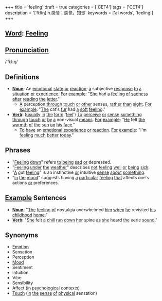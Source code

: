 +++
title = 'feeling'
draft = true
categories = ['CET4']
tags = ['CET4']
description = '[ˈfiːliŋ] n.感情；感觉，知觉'
keywords = ['ai words', 'feeling']
+++

## [Word](/post/word/): [Feeling](/post/feeling/)

## [Pronunciation](/post/pronunciation/)
/ˈfiːlɪŋ/

## Definitions
- **[Noun](/post/noun/)**: An [emotional](/post/emotional/) [state](/post/state/) [or](/post/or/) [reaction](/post/reaction/); [a](/post/a/) subjective [response](/post/response/) [to](/post/to/) [a](/post/a/) [situation](/post/situation/) [or](/post/or/) [experience](/post/experience/). [For](/post/for/) [example](/post/example/): "[She](/post/she/) had [a](/post/a/) [feeling](/post/feeling/) [of](/post/of/) [sadness](/post/sadness/) [after](/post/after/) [reading](/post/reading/) [the](/post/the/) [letter](/post/letter/)."
  - [A](/post/a/) perception [through](/post/through/) [touch](/post/touch/) [or](/post/or/) [other](/post/other/) senses, [rather](/post/rather/) [than](/post/than/) [sight](/post/sight/). [For](/post/for/) [example](/post/example/): "[The](/post/the/) cat's [fur](/post/fur/) had [a](/post/a/) [soft](/post/soft/) [feeling](/post/feeling/)."
- **[Verb](/post/verb/)**: ([usually](/post/usually/) [in](/post/in/) [the](/post/the/) [form](/post/form/) '[feel](/post/feel/)') [To](/post/to/) [perceive](/post/perceive/) [or](/post/or/) [sense](/post/sense/) [something](/post/something/) [through](/post/through/) [touch](/post/touch/) [or](/post/or/) [by](/post/by/) [a](/post/a/) non-visual [means](/post/means/). [For](/post/for/) [example](/post/example/): "[He](/post/he/) felt [the](/post/the/) [warmth](/post/warmth/) [of](/post/of/) [the](/post/the/) [sun](/post/sun/) [on](/post/on/) [his](/post/his/) [face](/post/face/)."
  - [To](/post/to/) [have](/post/have/) an [emotional](/post/emotional/) [experience](/post/experience/) [or](/post/or/) [reaction](/post/reaction/). [For](/post/for/) [example](/post/example/): "I'm [feeling](/post/feeling/) [much](/post/much/) [better](/post/better/) [today](/post/today/)."

## Phrases
- "[Feeling](/post/feeling/) [down](/post/down/)" refers [to](/post/to/) [being](/post/being/) [sad](/post/sad/) [or](/post/or/) depressed.
- "[Feeling](/post/feeling/) [under](/post/under/) [the](/post/the/) [weather](/post/weather/)" describes [not](/post/not/) [feeling](/post/feeling/) [well](/post/well/) [or](/post/or/) [being](/post/being/) [sick](/post/sick/).
- "[A](/post/a/) gut [feeling](/post/feeling/)" is an instinctive [or](/post/or/) intuitive [sense](/post/sense/) [about](/post/about/) [something](/post/something/).
- "[In](/post/in/) [the](/post/the/) [mood](/post/mood/)" suggests having [a](/post/a/) [particular](/post/particular/) [feeling](/post/feeling/) [that](/post/that/) affects one's actions [or](/post/or/) preferences.

## [Example](/post/example/) Sentences
- **[Noun](/post/noun/)**: "[The](/post/the/) [feeling](/post/feeling/) [of](/post/of/) nostalgia overwhelmed [him](/post/him/) [when](/post/when/) [he](/post/he/) revisited [his](/post/his/) [childhood](/post/childhood/) [home](/post/home/)."
- **[Verb](/post/verb/)**: "[She](/post/she/) felt [a](/post/a/) [chill](/post/chill/) [run](/post/run/) [down](/post/down/) [her](/post/her/) spine [as](/post/as/) [she](/post/she/) heard [the](/post/the/) eerie [sound](/post/sound/)."

## Synonyms
- [Emotion](/post/emotion/)
- Sensation
- Perception
- [Mood](/post/mood/)
- Sentiment
- Intuition
- Vibe
- Sensibility
- [Affect](/post/affect/) ([in](/post/in/) [psychological](/post/psychological/) contexts)
- [Touch](/post/touch/) ([in](/post/in/) [the](/post/the/) [sense](/post/sense/) [of](/post/of/) [physical](/post/physical/) sensation)
